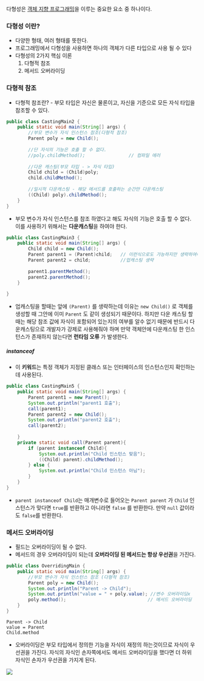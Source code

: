 다형성은 [객체 지향 프로그래밍](<3. 절차 지향 프로그래밍, 객체 지향 프로그래밍.md>)을 이루는 중요한 요소 중 하나이다.
### 다형성 이란?
- 다양한 형태, 여러 형태를 뜻한다.
- 프로그래밍에서 다형성을 사용하면 하나의 객체가 다른 타입으로 사용 될 수 있다
- 다형성의 2가지 핵심 이론
	1) 다형적 참조
	2) 메서드 오버라이딩

### 다형적 참조

- 다형적 참조란? - 부모 타입은 자신은 물론이고, 자신을 기준으로 모든 자식 타입을 참조할 수 있다.

```java
public class CastingMain2 {  
    public static void main(String[] args) {  
        //부모 변수가 자식 인스턴스 참조(다형적 참조)  
        Parent poly = new Child();  
        
        //단 자식의 기능은 호출 할 수 없다.  
        //poly.childMethod();                // 컴파일 에러  
        
        //다운 캐스팅(부모 타입 - > 자식 타입)        
        Child child = (Child)poly;  
        child.childMethod();  
  
        //일시적 다운캐스팅 - 해당 메서드를 호출하는 순간만 다운캐스팅  
        ((Child) poly).childMethod();  
    }  
}
```

- 부모 변수가 자식 인스턴스를 참조 하였다고 해도 자식의 기능은 호출 할 수 없다. 이를 사용하기 위해서는 **다운캐스팅**을 하여야 한다.

```java
public class CastingMain3 {  
    public static void main(String[] args) {  
        Child child = new Child();  
        Parent parent1 = (Parent)child;   // 이런식으로도 가능하지만 생략하여야 한다.  
        Parent parent2 = child;           //업캐스팅 생략  
  
        parent1.parentMethod();  
        parent2.parentMethod();  
    }  
  
}
```

- 업캐스팅을 할때는 앞에 `(Parent)` 를 생략하는데 이유는 `new Child()` 로 객체를 생성할 때 그안에 이미 `Parent` 도 같이 생성되기 때문이다. 하지만 다운 캐스팅 할때는 해당 참조 값에 자식이 포함되어 있는지의 여부를 알수 없기 때문에 반드시 다운캐스팅으로 개발자가 강제로 사용해줘야 하며 만약 객체안에 다운캐스팅 한 인스턴스가 존재하지 않는다면 **런타임 오류** 가 발생한다.
##### instanceof
- 이 **키워드**는 특정 객체가 지정된 클래스 또는 인터페이스의 인스턴스인지 확인하는데 사용된다.
```java
public class CastingMain5 {  
    public static void main(String[] args) {  
        Parent parent1 = new Parent();  
        System.out.println("parent1 호출");  
        call(parent1);  
        Parent parent2 = new Child();  
        System.out.println("parent2 호출");  
        call(parent2);  
          
    }  
    private static void call(Parent parent){  
        if (parent instanceof Child){  
            System.out.println("Child 인스턴스 맞음");  
            ((Child) parent).childMethod();  
        } else {  
            System.out.println("Child 인스턴스 아님");  
        }  
    }  
}
```

- `parent instanceof Child`는 매개변수로 들어오는 `Parent parent` 가 `Child` 인스턴스가 맞다면 `true`를 반환하고 아니라면 `false` 를 반환한다. 만약 `null` 값이라도 `false`를 반환한다.

### 메서드 오버라이딩
- 필드는 오버라이딩이 될 수 없다.
- 메서드의 경우 오버라이딩이 되는데 **오버라이딩 된 메서드는 항상 우선권**을 가진다.

```java
public class OverridingMain {  
    public static void main(String[] args) {  
        //부모 변수가 자식 인스턴스 참조 (다형적 참조)  
        Parent poly = new Child();  
        System.out.println("Parent -> Child");  
        System.out.println("value = " + poly.value); //변수 오버라이딩x  
        poly.method();                              // 메서드 오버라이딩  
    }  
}
```

```
Parent -> Child
value = Parent
Child.method
```

- 오버라이딩은 부모 타입에서 정의한 기능을 자식이 재정의 하는것이므로 자식이 우선권을 가진다. 자식의 자식인 손자쪽에서도 메서드 오버라이딩을 했다면 더 하위 자식인 손자가 우선권을 가지게 된다.

![](https://imgur.com/4QdYbD6.png)